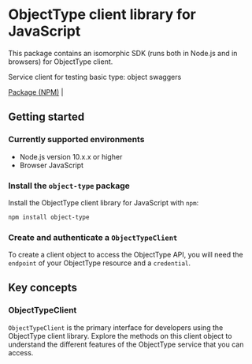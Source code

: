 # ObjectType client library for JavaScript

This package contains an isomorphic SDK (runs both in Node.js and in browsers) for ObjectType client.

Service client for testing basic type: object swaggers

[Package (NPM)](https://www.npmjs.com/package/object-type) |

## Getting started

### Currently supported environments

- Node.js version 10.x.x or higher
- Browser JavaScript


### Install the `object-type` package

Install the ObjectType client library for JavaScript with `npm`:

```bash
npm install object-type
```

### Create and authenticate a `ObjectTypeClient`

To create a client object to access the ObjectType API, you will need the `endpoint` of your ObjectType resource and a `credential`.
## Key concepts

### ObjectTypeClient

`ObjectTypeClient` is the primary interface for developers using the ObjectType client library. Explore the methods on this client object to understand the different features of the ObjectType service that you can access.

